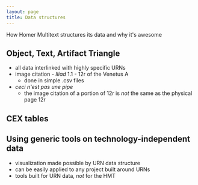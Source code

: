 ```yaml
---
layout: page
title: Data structures
---
```


How Homer Multitext structures its data and why it's awesome

## Object, Text, Artifact Triangle

- all data interlinked with highly specific URNs
- image citation - *Iliad* 1.1 - 12r of the Venetus A 
  - done in simple .csv files
- *ceci n'est pas une pipe*
  - the image citation of a portion of 12r is *not* the same as the physical page 12r


## CEX tables

## Using generic tools on technology-independent data

- visualization made possible by URN data structure
- can be easily applied to any project built around URNs
- tools built for URN data, *not* for the HMT
